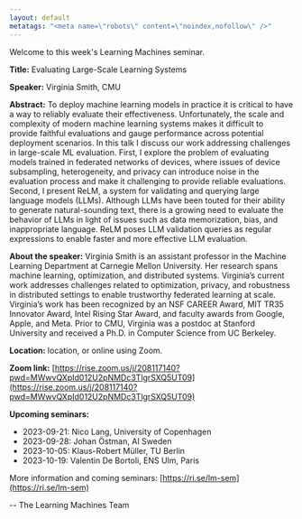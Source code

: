 ```yaml
---
layout: default
metatags: "<meta name=\"robots\" content=\"noindex,nofollow\" />"
---
```

Welcome to this week's Learning Machines seminar.

**Title:** Evaluating Large-Scale Learning Systems

**Speaker:** Virginia Smith, CMU

**Abstract:** To deploy machine learning models in practice it is critical to have a way to reliably evaluate their effectiveness. Unfortunately, the scale and complexity of modern machine learning systems makes it difficult to provide faithful evaluations and gauge performance across potential deployment scenarios. In this talk I discuss our work addressing challenges in large-scale ML evaluation. First, I explore the problem of evaluating models trained in federated networks of devices, where issues of device subsampling, heterogeneity, and privacy can introduce noise in the evaluation process and make it challenging to provide reliable evaluations. Second, I present ReLM, a system for validating and querying large language models (LLMs). Although LLMs have been touted for their ability to generate natural-sounding text, there is a growing need to evaluate the behavior of LLMs in light of issues such as data memorization, bias, and inappropriate language. ReLM poses LLM validation queries as regular expressions to enable faster and more effective LLM evaluation.

**About the speaker:** Virginia Smith is an assistant professor in the Machine Learning Department at Carnegie Mellon University. Her research spans machine learning, optimization, and distributed systems. Virginia’s current work addresses challenges related to optimization, privacy, and robustness in distributed settings to enable trustworthy federated learning at scale. Virginia’s work has been recognized by an NSF CAREER Award, MIT TR35 Innovator Award, Intel Rising Star Award, and faculty awards from Google, Apple, and Meta. Prior to CMU, Virginia was a postdoc at Stanford University and received a Ph.D. in Computer Science from UC Berkeley.

**Location:** location, or online using Zoom.

**Zoom link:** [https://rise.zoom.us/j/208117140?pwd=MWwvQXpId012U2pNMDc3TlgrSXQ5UT09](https://rise.zoom.us/j/208117140?pwd=MWwvQXpId012U2pNMDc3TlgrSXQ5UT09)

**Upcoming seminars:**

* 2023-09-21: Nico Lang, University of Copenhagen
* 2023-09-28: Johan Östman, AI Sweden
* 2023-10-05: Klaus-Robert Müller, TU Berlin
* 2023-10-19: Valentin De Bortoli, ENS Ulm, Paris

More information and coming seminars: [https://ri.se/lm-sem](https://ri.se/lm-sem)

-- The Learning Machines Team

